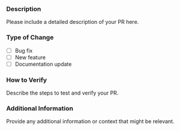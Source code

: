 ### Description
Please include a detailed description of your PR here.

### Type of Change
- [ ] Bug fix
- [ ] New feature
- [ ] Documentation update

### How to Verify
Describe the steps to test and verify your PR.

### Additional Information
Provide any additional information or context that might be relevant.

